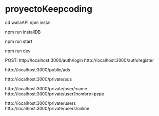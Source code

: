 # proyectoKeepcoding


cd wallaAPI
npm install

npm run installDB

npm run start

npm run dev


POST:
http://localhost:3000/auth/login
http://localhost:3000/auth/register


http://localhost:3000/public/ads


http://localhost:3000/private/ads

http://localhost:3000/private/user/:name
    http://localhost:3000/private/user?nombre=pepe

http://localhost:3000/private/users
http://localhost:3000/private/users/online